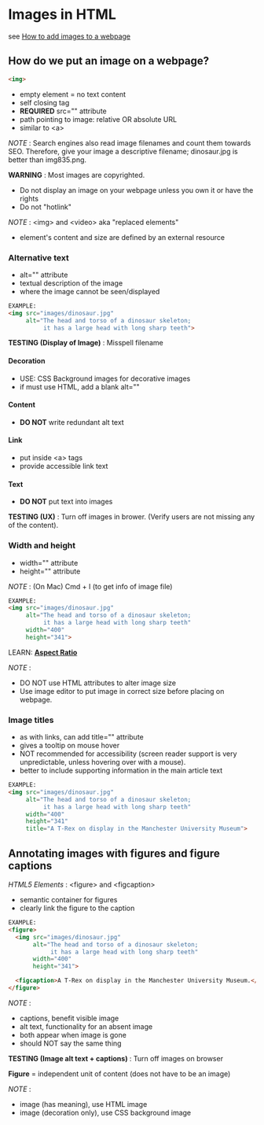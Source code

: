 # Images in HTML

see [How to add images to a webpage](https://developer.mozilla.org/en-US/docs/Learn/HTML/Multimedia_and_embedding/Images_in_HTML#How_do_we_put_an_image_on_a_webpage)

## How do we put an image on a webpage?

```html
<img>
```

- empty element = no text content
- self closing tag
- **REQUIRED** src="" attribute
- path pointing to image: relative OR absolute URL
- similar to &lt;a&gt;

*NOTE* : Search engines also read image filenames and count them towards SEO. Therefore, give your image a descriptive filename; dinosaur.jpg is better than img835.png.

**WARNING** : Most images are copyrighted.

- Do not display an image on your webpage unless you own it or have the rights
- Do not "hotlink"

*NOTE* : &lt;img&gt; and &lt;video&gt; aka "replaced elements"

- element's content and size are defined by an external resource

### Alternative text

- alt="" attribute
- textual description of the image
- where the image cannot be seen/displayed

```html
EXAMPLE:
<img src="images/dinosaur.jpg"
     alt="The head and torso of a dinosaur skeleton;
          it has a large head with long sharp teeth">
```

**TESTING (Display of Image)** : Misspell filename

#### Decoration

- USE: CSS Background images for decorative images
- if must use HTML, add a blank alt=""

#### Content

- **DO NOT** write redundant alt text

#### Link

- put inside &lt;a&gt; tags
- provide accessible link text

#### Text

- **DO NOT** put text into images

**TESTING (UX)** : Turn off images in brower. (Verify users are not missing any of the content).

### Width and height

- width="" attribute
- height="" attribute

*NOTE* : (On Mac) Cmd + I (to get info of image file)

```html
EXAMPLE:
<img src="images/dinosaur.jpg"
     alt="The head and torso of a dinosaur skeleton;
          it has a large head with long sharp teeth"
     width="400"
     height="341">
```

LEARN: **[Aspect Ratio](https://en.wikipedia.org/wiki/Aspect_ratio_%28image%29)**

*NOTE* :

- DO NOT use HTML attributes to alter image size
- Use image editor to put image in correct size before placing on webpage.

### Image titles

- as with links, can add title="" attribute
- gives a tooltip on mouse hover
- NOT recommended for accessibility (screen reader support is very unpredictable, unless hovering over with a mouse).
- better to include supporting information in the main article text

```html
EXAMPLE:
<img src="images/dinosaur.jpg"
     alt="The head and torso of a dinosaur skeleton;
          it has a large head with long sharp teeth"
     width="400"
     height="341"
     title="A T-Rex on display in the Manchester University Museum">
```

## Annotating images with figures and figure captions

*HTML5 Elements* : &lt;figure&gt; and &lt;figcaption&gt;

- semantic container for figures
- clearly link the figure to the caption

```html
EXAMPLE:
<figure>
  <img src="images/dinosaur.jpg"
       alt="The head and torso of a dinosaur skeleton;
            it has a large head with long sharp teeth"
       width="400"
       height="341">

  <figcaption>A T-Rex on display in the Manchester University Museum.</figcaption>
</figure>
```

*NOTE* :

- captions, benefit visible image
- alt text, functionality for an absent image
- both appear when image is gone
- should NOT say the same thing

**TESTING (Image alt text + captions)** : Turn off images on browser

**Figure** = independent unit of content (does not have to be an image)

*NOTE* :

- image (has meaning), use HTML image
- image (decoration only), use CSS background image